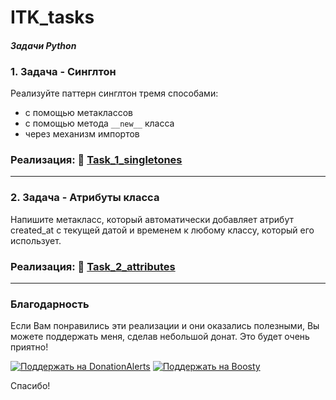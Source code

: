 # ITK_tasks

#### _Задачи Python_

### 1. Задача - Синглтон

Реализуйте паттерн синглтон тремя способами:

- с помощью метаклассов
- с помощью метода `__new__` класса
- через механизм импортов

### Реализация: 📁 [Task_1_singletones](https://github.com/lakido-sudo/ITK_tasks/tree/main/Task_1_singletones)

___

### 2. Задача - Атрибуты класса

Напишите метакласс, который автоматически добавляет атрибут created_at с текущей датой и временем к любому классу, который его использует.

### Реализация: 📁 [Task_2_attributes](https://github.com/lakido-sudo/ITK_tasks/tree/main/Task_2_attributes)

___

### Благодарность

Если Вам понравились эти реализации и они оказались полезными, Вы можете поддержать меня, сделав небольшой донат. Это будет очень приятно!

[![Поддержать на DonationAlerts](https://img.shields.io/badge/%D0%9F%D0%BE%D0%B4%D0%B4%D0%B5%D1%80%D0%B6%D0%B0%D1%82%D1%8C-%D0%BD%D0%B0%20DonationAlerts-orange)](https://www.donationalerts.com/r/lakidos)
[![Поддержать на Boosty](https://img.shields.io/badge/%D0%9F%D0%BE%D0%B4%D0%B4%D0%B5%D1%80%D0%B6%D0%B0%D1%82%D1%8C-%D0%BD%D0%B0%20Boosty-blue)](https://boosty.to/lakidos/donate)


Спасибо!
